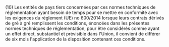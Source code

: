 (10) Les entités de pays tiers concernées par ces normes techniques de réglementation ayant besoin de temps pour se mettre en conformité avec les exigences du règlement (UE) no 600/2014 lorsque leurs contrats dérivés de gré à gré remplissent les conditions, énoncées dans les présentes normes techniques de réglementation, pour être considérés comme ayant un effet direct, substantiel et prévisible dans l'Union, il convient de différer de six mois l'application de la disposition contenant ces conditions.